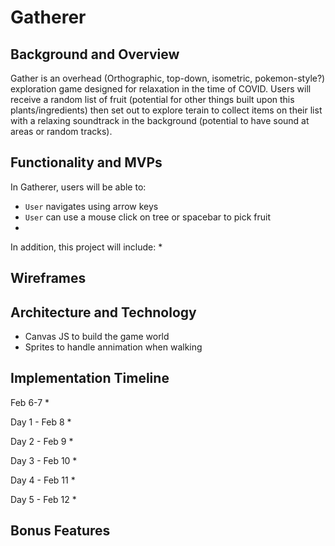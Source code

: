 # Gatherer

## Background and Overview
Gather is an overhead (Orthographic, top-down, isometric, pokemon-style?) exploration game designed for relaxation in the time of COVID. Users will receive a random list of fruit (potential for other things built upon this plants/ingredients) then set out to explore terain to collect items on their list with a relaxing soundtrack in the background (potential to have sound at areas or random tracks). 

## Functionality and MVPs
In Gatherer, users will be able to: 
* `User` navigates using arrow keys
* `User` can use a mouse click on tree or spacebar to pick fruit
* 

In addition, this project will include:
* 

## Wireframes


## Architecture and Technology
* Canvas JS to build the game world
* Sprites to handle annimation when walking

## Implementation Timeline
Feb 6-7
* 

Day 1 - Feb 8
* 

Day 2 - Feb 9
* 

Day 3 - Feb 10
* 

Day 4 - Feb 11
* 

Day 5 - Feb 12
* 

## Bonus Features
